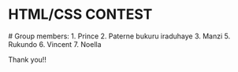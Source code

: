 <h1>HTML/CSS CONTEST</h1>
# Group members:
1. Prince
2. Paterne bukuru iraduhaye 
3. Manzi
5. Rukundo
6. Vincent
7. Noella

Thank you!!
